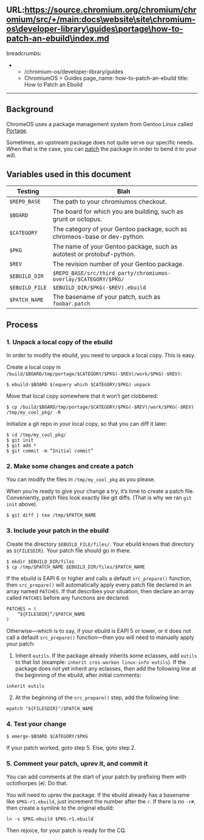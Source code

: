 URL:https://source.chromium.org/chromium/chromium/src/+/main:docs\website\site\chromium-os\developer-library\guides\portage\how-to-patch-an-ebuild\index.md
---
breadcrumbs:
- - /chromium-os/developer-library/guides
  - ChromiumOS > Guides
page_name: how-to-patch-an-ebuild
title: How to Patch an Ebuild
---

## Background

ChromeOS uses a package management system from Gentoo Linux called [Portage](https://wiki.gentoo.org/wiki/Portage).

Sometimes, an upstream package does not quite serve our specific needs. When that is the case, you can [patch](https://wiki.gentoo.org/wiki/Patches) the package in order to bend it to your will.

## Variables used in this document

| Testing        | Blah                                                                      |
| -------------- | ------------------------------------------------------------------------- |
| `$REPO_BASE`   | The path to your chromiumos checkout.                                     |
| `$BOARD`       | The board for which you are building, such as grunt or octopus.           |
| `$CATEGORY`    | The category of your Gentoo package, such as chromeos-base or dev-python. |
| `$PKG`         | The name of your Gentoo package, such as autotest or protobuf-python.     |
| `$REV`         | The revision number of your Gentoo package.                               |
| `$EBUILD_DIR`  | `$REPO_BASE/src/third_party/chromiumos-overlay/$CATEGORY/$PKG/`           |
| `$EBUILD_FILE` | `$EBUILD_DIR/$PKG(-$REV).ebuild`                                          |
| `$PATCH_NAME`  | The basename of your patch, such as `foobar.patch`                        |


## Process

### 1. Unpack a local copy of the ebuild

In order to modify the ebuild, you need to unpack a local copy. This is easy.

Create a local copy in `/build/$BOARD/tmp/portage/$CATEGORY/$PKG(-$REV)/work/$PKG(-$REV)`:

```
$ ebuild-$BOARD $(equery which $CATEGORY/$PKG) unpack
```

Move that local copy somewhere that it won’t get clobbered:

```
$ cp /build/$BOARD/tmp/portage/$CATEGORY/$PKG(-$REV)/work/$PKG(-$REV) /tmp/my_cool_pkg/ -R
```

Initialize a git repo in your local copy, so that you can diff it later:

```
$ cd /tmp/my_cool_pkg/
$ git init
$ git add *
$ git commit -m “Initial commit”
```

### 2. Make some changes and create a patch

You can modify the files in `/tmp/my_cool_pkg` as you please.

When you’re ready to give your change a try, it’s time to create a patch file. Conveniently, patch files look exactly like git diffs. (That is why we ran `git init` above).

```
$ git diff | tee /tmp/$PATCH_NAME
```

### 3. Include your patch in the ebuild
Create the directory `$EBUILD_FILE/files/`. Your ebuild knows that directory as `${FILESDIR}`. Your patch file should go in there.

```
$ mkdir $EBUILD_DIR/files
$ cp /tmp/$PATCH_NAME $EBUILD_DIR/files/$PATCH_NAME
```

If the ebuild is EAPI 6 or higher and calls a default `src_prepare()` function, then `src_prepare()` will automatically apply every patch file declared in an array named `PATCHES`. If that describes your situation, then declare an array called `PATCHES` before any functions are declared:

```
PATCHES = (
    “${FILESDIR}”/$PATCH_NAME
)
```

Otherwise&mdash;which is to say, if your ebuild is EAPI 5 or lower, or it does not call a default `src_prepare()` function&mdash;then you will need to manually apply your patch:

1. Inherit `eutils`. If the package already inherits some eclasses, add `eutils` to that list (example: `inherit cros-workon linux-info eutils`). If the package does *not* yet inherit any eclasses, then add the following line at the beginning of the ebuild, after initial comments:

```
inherit eutils
```

2. At the beginning of the `src_prepare()` step, add the following line:

```
epatch "${FILESDIR}"/$PATCH_NAME
```

### 4. Test your change

```
$ emerge-$BOARD $CATEGORY/$PKG
```

If your patch worked, goto step 5. Else, goto step 2.

### 5. Comment your patch, uprev it, and commit it

You can add comments at the start of your patch by prefixing them with octothorpes (`#`). Do that.

You will need to uprev the package. If the ebuild already has a basename like `$PKG-r1.ebuild`, just increment the number after the `r`. If there is no `-r#`, then create a symlink to the original ebuild:

```
ln -s $PKG.ebuild $PKG-r1.ebuild
```

Then rejoice, for your patch is ready for the CQ.
